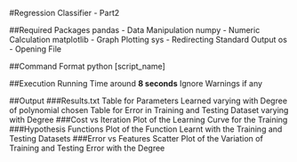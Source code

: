 #Regression Classifier - Part2

##Required Packages
	pandas 	    - Data Manipulation
	numpy 	    - Numeric Calculation
	matplotlib  - Graph Plotting
	sys 	    - Redirecting Standard Output
	os 		    - Opening File 

##Command Format
python [script_name]

##Execution
Running Time around **8 seconds**
Ignore Warnings if any

##Output
###Results.txt
	Table for Parameters Learned varying with Degree of polynomial chosen
	Table for Error in Training and Testing Dataset varying with Degree
###Cost vs Iteration
	Plot of the Learning Curve for the Training
###Hypothesis Functions
	Plot of the Function Learnt with the Training and Testing Datasets
###Error vs Features
	Scatter Plot of the Variation of Training and Testing Error with the Degree
